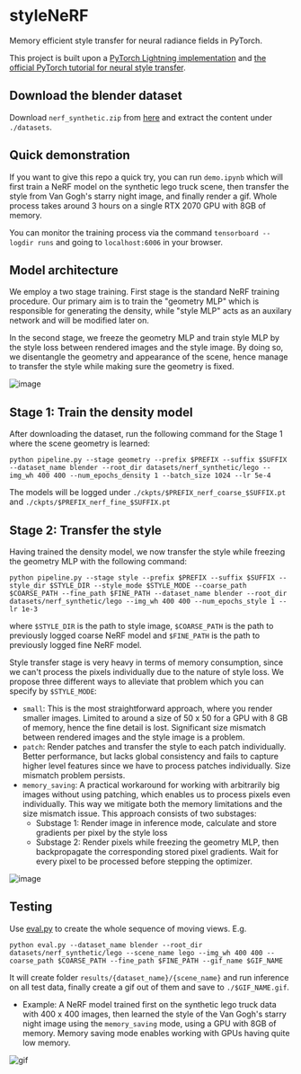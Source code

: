 # styleNeRF

Memory efficient style transfer for neural radiance fields in PyTorch. 

This project is built upon a [PyTorch Lightning implementation](https://github.com/kwea123/nerf_pl) and [the official PyTorch tutorial for neural style transfer](https://pytorch.org/tutorials/advanced/neural_style_tutorial.html). 

## Download the blender dataset

Download `nerf_synthetic.zip` from [here](https://drive.google.com/drive/folders/128yBriW1IG_3NJ5Rp7APSTZsJqdJdfc1) and extract the content under `./datasets`.

## Quick demonstration

If you want to give this repo a quick try, you can run `demo.ipynb` which will first train a NeRF model on the synthetic lego truck scene, then transfer the style from Van Gogh's starry night image, and finally render a gif. Whole process takes around 3 hours on a single RTX 2070 GPU with 8GB of memory.

You can monitor the training process via the command `tensorboard --logdir runs` and going to `localhost:6006` in your browser.

## Model architecture

We employ a two stage training. First stage is the standard NeRF training procedure. Our primary aim is to train the "geometry MLP" which is responsible for generating the density, while "style MLP" acts as an auxilary network and will be modified later on.

In the second stage, we freeze the geometry MLP and train style MLP by the style loss between rendered images and the style image. By doing so, we disentangle the geometry and appearance of the scene, hence manage to transfer the style while making sure the geometry is fixed.

![image](https://user-images.githubusercontent.com/40629249/124367192-5d43fe00-dc55-11eb-9408-6e99529007e2.png)

## Stage 1: Train the density model

After downloading the dataset, run the following command for the Stage 1 where the scene geometry is learned:

```
python pipeline.py --stage geometry --prefix $PREFIX --suffix $SUFFIX --dataset_name blender --root_dir datasets/nerf_synthetic/lego --img_wh 400 400 --num_epochs_density 1 --batch_size 1024 --lr 5e-4
```

The models will be logged under `./ckpts/$PREFIX_nerf_coarse_$SUFFIX.pt` and `./ckpts/$PREFIX_nerf_fine_$SUFFIX.pt`

## Stage 2: Transfer the style

Having trained the density model, we now transfer the style while freezing the geometry MLP with the following command:

```
python pipeline.py --stage style --prefix $PREFIX --suffix $SUFFIX --style_dir $STYLE_DIR --style_mode $STYLE_MODE --coarse_path $COARSE_PATH --fine_path $FINE_PATH --dataset_name blender --root_dir datasets/nerf_synthetic/lego --img_wh 400 400 --num_epochs_style 1 --lr 1e-3
```

where `$STYLE_DIR` is the path to style image, `$COARSE_PATH` is the path to previously logged coarse NeRF model and `$FINE_PATH` is the path to previously logged fine NeRF model.

Style transfer stage is very heavy in terms of memory consumption, since we can't process the pixels individually due to the nature of style loss. We propose three different ways to alleviate that problem which you can specify by `$STYLE_MODE`:
- `small`: This is the most straightforward approach, where you render smaller images. Limited to around a size of 50 x 50 for a GPU with 8 GB of memory, hence the fine detail is lost. Significant size mismatch between rendered images and the style image is a problem.
- `patch`: Render patches and transfer the style to each patch individually. Better performance, but lacks global consistency and fails to capture higher level features since we have to process patches individually. Size mismatch problem persists. 
- `memory_saving`: A practical workaround for working with arbitrarily big images without using patching, which enables us to process pixels even individually. This way we mitigate both the memory limitations and the size mismatch issue. This approach consists of two substages:
    - Substage 1: Render image in inference mode, calculate and store gradients per pixel by the style loss
    - Substage 2: Render pixels while freezing the geometry MLP, then backpropagate the corresponding stored pixel gradients. Wait for every pixel to be processed before stepping the optimizer.

![image](https://user-images.githubusercontent.com/40629249/124367388-03443800-dc57-11eb-9e93-5c80d1a724f4.png)

## Testing

Use [eval.py](eval.py) to create the whole sequence of moving views.
E.g.
```
python eval.py --dataset_name blender --root_dir datasets/nerf_synthetic/lego --scene_name lego --img_wh 400 400 --coarse_path $COARSE_PATH --fine_path $FINE_PATH --gif_name $GIF_NAME
```

It will create folder `results/{dataset_name}/{scene_name}` and run inference on all test data, finally create a gif out of them and save to `./$GIF_NAME.gif`.

- Example: A NeRF model trained first on the synthetic lego truck data with 400 x 400 images, then learned the style of the Van Gogh's starry night image using the `memory_saving` mode, using a GPU with 8GB of memory. Memory saving mode enables working with GPUs having quite low memory.   

![gif](https://user-images.githubusercontent.com/40629249/124567099-f3d61200-de43-11eb-86dc-035567213182.gif)


